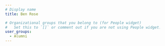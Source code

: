 ```yaml
---
# Display name
title: Ben Rose

# Organizational groups that you belong to (for People widget)
#   Set this to `[]` or comment out if you are not using People widget.
user_groups:
  - Alumni
---
```

